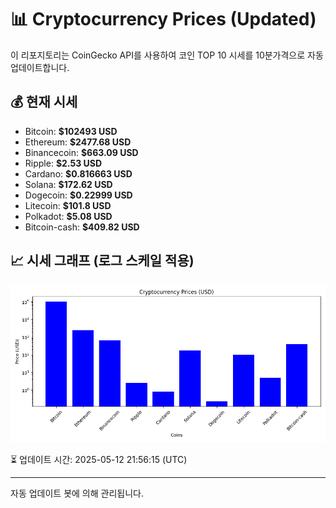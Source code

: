 
# 📊 Cryptocurrency Prices (Updated)

이 리포지토리는 CoinGecko API를 사용하여 코인 TOP 10 시세를 10분가격으로 자동 업데이트합니다.

## 💰 현재 시세
- Bitcoin: **$102493 USD**
- Ethereum: **$2477.68 USD**
- Binancecoin: **$663.09 USD**
- Ripple: **$2.53 USD**
- Cardano: **$0.816663 USD**
- Solana: **$172.62 USD**
- Dogecoin: **$0.22999 USD**
- Litecoin: **$101.8 USD**
- Polkadot: **$5.08 USD**
- Bitcoin-cash: **$409.82 USD**

## 📈 시세 그래프 (로그 스케일 적용)
![Crypto Prices](crypto_prices.png)

⏳ 업데이트 시간: 2025-05-12 21:56:15 (UTC)

---
자동 업데이트 봇에 의해 관리됩니다.
